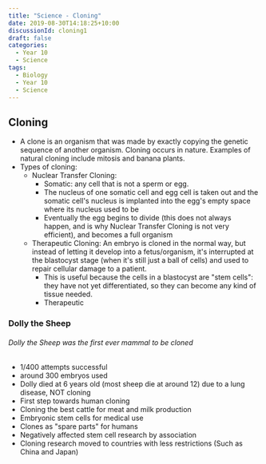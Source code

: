 ```yaml
---
title: "Science - Cloning"
date: 2019-08-30T14:18:25+10:00
discussionId: cloning1
draft: false
categories:
  - Year 10
  - Science
tags:
  - Biology
  - Year 10
  - Science
---
```

## Cloning
-  A clone is an organism that was made by exactly copying the genetic sequence of another organism. Cloning occurs in nature. Examples of natural cloning include mitosis and banana plants.
- Types of cloning:
	- Nuclear Transfer Cloning:
		- Somatic: any cell that is not a sperm or egg.
		- The nucleus of one somatic cell and egg cell is taken out and the somatic cell's nucleus is implanted into the egg's empty space where its nucleus used to be
		- Eventually the egg begins to divide (this does not always happen, and is why Nuclear Transfer Cloning is not very efficient), and becomes a full organism
 	- Therapeutic Cloning: An embryo is cloned in the normal way, but instead of letting it develop into a fetus/organism, it's interrupted at the blastocyst stage (when it's still just a ball of cells) and used to repair cellular damage to a patient.
		-	This is useful because the cells in a blastocyst are "stem cells": they have not yet differentiated, so they can become any kind of tissue needed.
		- Therapeutic

### Dolly the Sheep
###### Dolly the Sheep was the first ever mammal to be cloned
 * 1/400 attempts successful
 * around 300 embryos used
 * Dolly died at 6 years old (most sheep die at around 12) due to a lung disease, NOT cloning
 * First step towards human cloning
 * Cloning the best cattle for meat and milk production
 * Embryonic stem cells for medical use
 * Clones as "spare parts" for humans
 * Negatively affected stem cell research by association
 * Cloning research moved to countries with less restrictions (Such as China and Japan)

